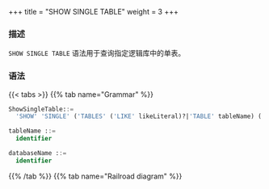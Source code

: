 +++
title = "SHOW SINGLE TABLE"
weight = 3
+++

### 描述

`SHOW SINGLE TABLE` 语法用于查询指定逻辑库中的单表。

### 语法

{{< tabs >}}
{{% tab name="Grammar" %}}
```sql
ShowSingleTable::=
  'SHOW' 'SINGLE' ('TABLES' ('LIKE' likeLiteral)?|'TABLE' tableName) ('FROM' databaseName)?

tableName ::=
  identifier

databaseName ::=
  identifier
```
{{% /tab %}}
{{% tab name="Railroad diagram" %}}
<iframe frameborder="0" name="diagram" id="diagram" width="100%" height="100%"></iframe>
{{% /tab %}}
{{< /tabs >}}

### 补充说明

- 未指定 `databaseName` 时，默认是当前使用的 `DATABASE`。 如果也未使用 `DATABASE` 则会提示 `No database selected`。

### 返回值说明

| 列            | 说明                  |
| ------------- | -------------------- |
| table_name    | 单表名称              |
| resource_name | 单表所在的数据源名称    |


### 示例

- 查询指定逻辑库中的指定单表

```sql
SHOW SINGLE TABLE t_user FROM test1;
```

```sql
mysql> SHOW SINGLE TABLE t_user FROM test1;
+------------+---------------+
| table_name | resource_name |
+------------+---------------+
| t_user     | ds_0          |
+------------+---------------+
1 row in set (0.00 sec)
```

- 查询当前逻辑库中的指定单表

```sql
SHOW SINGLE TABLE t_user;
```

```sql
mysql> SHOW SINGLE TABLE t_user;
+------------+---------------+
| table_name | resource_name |
+------------+---------------+
| t_user     | ds_0          |
+------------+---------------+
1 row in set (0.00 sec)
```

- 查询指定逻辑库中的单表

```sql
SHOW SINGLE TABLES FROM test1;
```

```sql
mysql> SHOW SINGLE TABLES FROM test1;
+------------+---------------+
| table_name | resource_name |
+------------+---------------+
| t_user     | ds_0          |
+------------+---------------+
1 row in set (0.00 sec)
```

- 查询当前逻辑库中的单表

```sql
SHOW SINGLE TABLES;
```

```sql
mysql> SHOW SINGLE TABLES;
+------------+---------------+
| table_name | resource_name |
+------------+---------------+
| t_user     | ds_0          |
+------------+---------------+
1 row in set (0.00 sec)
```

- 查询指定逻辑库中表名以 `order_5` 结尾的单表

```sql
SHOW SINGLE TABLES LIKE '%order_5' FROM test1;
```

```sql
mysql> SHOW SINGLE TABLES LIKE '%order_5' FROM test1;
+------------+-------------------+
| table_name | storage_unit_name |
+------------+-------------------+
| t_order_5  | ds_1              |
+------------+-------------------+
1 row in set (0.11 sec)
```

- 查询当前逻辑库中表名以 `order_5` 结尾的单表

```sql
SHOW SINGLE TABLES LIKE '%order_5';
```

```sql
mysql> SHOW SINGLE TABLES LIKE '%order_5';
+------------+-------------------+
| table_name | storage_unit_name |
+------------+-------------------+
| t_order_5  | ds_1              |
+------------+-------------------+
1 row in set (0.11 sec)
```

### 保留字

`SHOW`、`SINGLE`、`TABLE`、`TABLES`、`LIKE`、`FROM`

### 相关链接

- [保留字](/cn/reference/distsql/syntax/reserved-word/)

